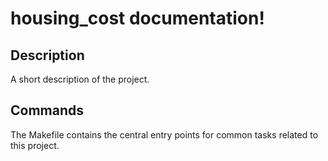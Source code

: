 # housing_cost documentation!

## Description

A short description of the project.

## Commands

The Makefile contains the central entry points for common tasks related to this project.


